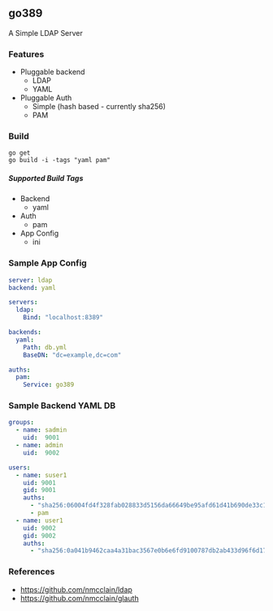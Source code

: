 ## go389
A Simple LDAP Server

### Features
- Pluggable backend
  - LDAP
  - YAML
- Pluggable Auth
  - Simple (hash based - currently sha256)
  - PAM

### Build
```
go get
go build -i -tags "yaml pam"
```

##### Supported Build Tags
- Backend
  - yaml
- Auth
  - pam
- App Config
  - ini

### Sample App Config
```yaml
server: ldap
backend: yaml

servers:
  ldap:
    Bind: "localhost:8389"

backends:
  yaml:
    Path: db.yml
    BaseDN: "dc=example,dc=com"

auths:
  pam:
    Service: go389
```

### Sample Backend YAML DB
```yaml
groups:
  - name: sadmin
    uid:  9001
  - name: admin
    uid:  9002

users:
  - name: suser1
    uid: 9001
    gid: 9001
    auths:
      - "sha256:06004fd4f328fab028833d5156da66649be95afd61d41b690de33c1e3e3941a6" # suser1
      - pam
  - name: user1
    uid: 9002
    gid: 9002
    auths:
      - "sha256:0a041b9462caa4a31bac3567e0b6e6fd9100787db2ab433d96f6d178cabfce90" # user1
```

### References
- https://github.com/nmcclain/ldap
- https://github.com/nmcclain/glauth
